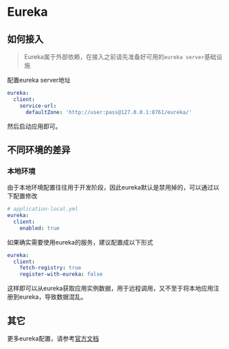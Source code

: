 # Eureka

## 如何接入

> Eureka属于外部依赖，在接入之前请先准备好可用的`eureka server`基础设施

配置eureka server地址

```yaml
eureka:
  client:
    service-url:
      defaultZone: 'http://user:pass@127.0.0.1:8761/eureka/'
```

然后启动应用即可。

## 不同环境的差异

### 本地环境

由于本地环境配置往往用于开发阶段，因此eureka默认是禁用掉的，可以通过以下配置修改

```yaml
# application-local.yml
eureka:
  client:
    enabled: true
```

如果确实需要使用eureka的服务，建议配置成以下形式

```yaml
eureka:
  client:
    fetch-registry: true
    register-with-eureka: false
```

这样即可以从eureka获取应用实例数据，用于远程调用，又不至于将本地应用注册到eureka，导致数据混乱。

## 其它

更多eureka配置，请参考[官方文档](https://cloud.spring.io/spring-cloud-netflix/reference/html/#service-discovery-eureka-clients)
